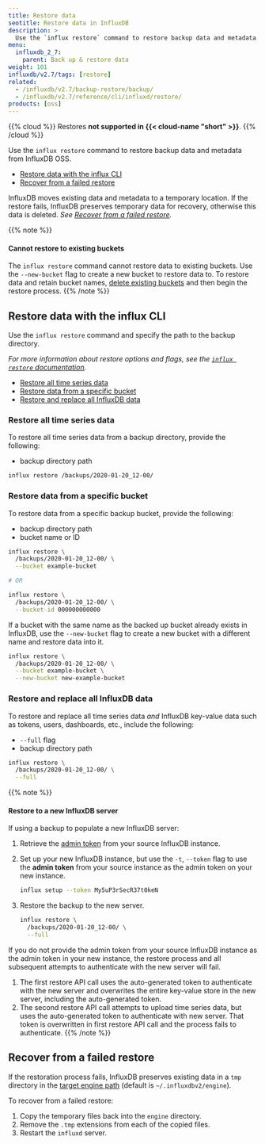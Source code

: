 ```yaml
---
title: Restore data
seotitle: Restore data in InfluxDB
description: >
  Use the `influx restore` command to restore backup data and metadata from InfluxDB.
menu:
  influxdb_2_7:
    parent: Back up & restore data
weight: 101
influxdb/v2.7/tags: [restore]
related:
  - /influxdb/v2.7/backup-restore/backup/
  - /influxdb/v2.7/reference/cli/influxd/restore/
products: [oss]
---
```


{{% cloud %}}
Restores **not supported in {{< cloud-name "short" >}}**.
{{% /cloud %}}

Use the `influx restore` command to restore backup data and metadata from InfluxDB OSS.

- [Restore data with the influx CLI](#restore-data-with-the-influx-cli)
- [Recover from a failed restore](#recover-from-a-failed-restore)

InfluxDB moves existing data and metadata to a temporary location.
If the restore fails, InfluxDB preserves temporary data for recovery,
otherwise this data is deleted.
_See [Recover from a failed restore](#recover-from-a-failed-restore)._

{{% note %}}
#### Cannot restore to existing buckets
The `influx restore` command cannot restore data to existing buckets.
Use the `--new-bucket` flag to create a new bucket to restore data to.
To restore data and retain bucket names, [delete existing buckets](/influxdb/v2.7/organizations/buckets/delete-bucket/)
and then begin the restore process.
{{% /note %}}

## Restore data with the influx CLI
Use the `influx restore` command and specify the path to the backup directory.

_For more information about restore options and flags, see the
[`influx restore` documentation](/influxdb/v2.7/reference/cli/influx/restore/)._

- [Restore all time series data](#restore-all-time-series-data)
- [Restore data from a specific bucket](#restore-data-from-a-specific-bucket)
- [Restore and replace all InfluxDB data](#restore-and-replace-all-influxdb-data)

### Restore all time series data
To restore all time series data from a backup directory, provide the following:

- backup directory path

```sh
influx restore /backups/2020-01-20_12-00/
```

### Restore data from a specific bucket
To restore data from a specific backup bucket, provide the following:

- backup directory path
- bucket name or ID

```sh
influx restore \
  /backups/2020-01-20_12-00/ \
  --bucket example-bucket

# OR

influx restore \
  /backups/2020-01-20_12-00/ \
  --bucket-id 000000000000
```

If a bucket with the same name as the backed up bucket already exists in InfluxDB,
use the `--new-bucket` flag to create a new bucket with a different name and
restore data into it.

```sh
influx restore \
  /backups/2020-01-20_12-00/ \
  --bucket example-bucket \
  --new-bucket new-example-bucket
```

### Restore and replace all InfluxDB data
To restore and replace all time series data _and_ InfluxDB key-value data such as
tokens, users, dashboards, etc., include the following:

- `--full` flag
- backup directory path

```sh
influx restore \
  /backups/2020-01-20_12-00/ \
  --full
```

{{% note %}}
#### Restore to a new InfluxDB server
If using a backup to populate a new InfluxDB server:

1. Retrieve the [admin token](/influxdb/v2.7/security/tokens/#admin-token) from your source InfluxDB instance.
2. Set up your new InfluxDB instance, but use the `-t`, `--token` flag to use the
   **admin token** from your source instance as the admin token on your new instance.

    ```sh
    influx setup --token My5uP3rSecR37t0keN
    ```
3. Restore the backup to the new server.

    ```sh
    influx restore \
      /backups/2020-01-20_12-00/ \
      --full
    ```

If you do not provide the admin token from your source InfluxDB instance as the
admin token in your new instance, the restore process and all subsequent attempts
to authenticate with the new server will fail.

1. The first restore API call uses the auto-generated token to authenticate with
   the new server and overwrites the entire key-value store in the new server, including
   the auto-generated token.
2. The second restore API call attempts to upload time series data, but uses the
   auto-generated token to authenticate with new server.
   That token is overwritten in first restore API call and the process fails to authenticate.
{{% /note %}}


## Recover from a failed restore
If the restoration process fails, InfluxDB preserves existing data in a `tmp`
directory in the [target engine path](/influxdb/v2.7/reference/cli/influx/restore/#flags)
(default is `~/.influxdbv2/engine`).

To recover from a failed restore:

1. Copy the temporary files back into the `engine` directory.
2. Remove the `.tmp` extensions from each of the copied files.
3. Restart the `influxd` server.
